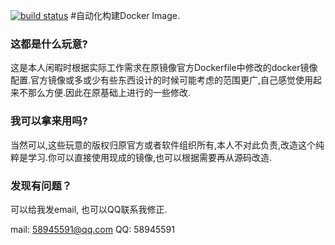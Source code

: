 [![build status](http://gitlab.eastfeet.com/bushengquan/docker/badges/master/build.svg)](http://gitlab.eastfeet.com/bushengquan/docker/commits/master)
#自动化构建Docker Image.

### 这都是什么玩意?

这是本人闲暇时根据实际工作需求在原镜像官方Dockerfile中修改的docker镜像配置.官方镜像或多或少有些东西设计的时候可能考虑的范围更广,自己感觉使用起来不那么方便.因此在原基础上进行的一些修改.

### 我可以拿来用吗?

当然可以,这些玩意的版权归原官方或者软件组织所有,本人不对此负责,改造这个纯粹是学习.你可以直接使用现成的镜像,也可以根据需要再从源码改造.

### 发现有问题？

可以给我发email, 也可以QQ联系我修正.

mail: 58945591@qq.com
QQ:   58945591

